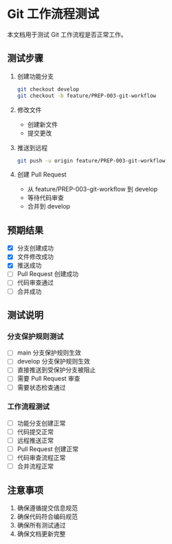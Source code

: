 # Git 工作流程测试

本文档用于测试 Git 工作流程是否正常工作。

## 测试步骤

1. 创建功能分支
   ```bash
   git checkout develop
   git checkout -b feature/PREP-003-git-workflow
   ```

2. 修改文件
   - 创建新文件
   - 提交更改

3. 推送到远程
   ```bash
   git push -u origin feature/PREP-003-git-workflow
   ```

4. 创建 Pull Request
   - 从 feature/PREP-003-git-workflow 到 develop
   - 等待代码审查
   - 合并到 develop

## 预期结果

- [x] 分支创建成功
- [x] 文件修改成功
- [x] 推送成功
- [ ] Pull Request 创建成功
- [ ] 代码审查通过
- [ ] 合并成功

## 测试说明

### 分支保护规则测试
- [ ] main 分支保护规则生效
- [ ] develop 分支保护规则生效
- [ ] 直接推送到受保护分支被阻止
- [ ] 需要 Pull Request 审查
- [ ] 需要状态检查通过

### 工作流程测试
- [ ] 功能分支创建正常
- [ ] 代码提交正常
- [ ] 远程推送正常
- [ ] Pull Request 创建正常
- [ ] 代码审查流程正常
- [ ] 合并流程正常

## 注意事项

1. 确保遵循提交信息规范
2. 确保代码符合编码规范
3. 确保所有测试通过
4. 确保文档更新完整 